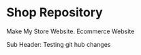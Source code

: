 # Shop  Repository

Make My Store Website. 
Ecommerce Website

Sub Header: Testing git hub changes

